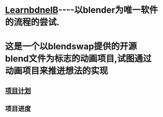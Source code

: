  # [LearnbdnelB]()----以blender为唯一软件的流程的尝试.

# 这是一个以blendswap提供的开源blend文件为标志的动画项目,试图通过动画项目来推进想法的实现

## [项目计划](项目计划.md)

## 项目进度
